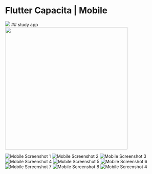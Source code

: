 # Flutter Capacita  | Mobile

<img src="./screenshots/logo.jpg">
## study app


<img src="/screenshots/pub.jpg" height=400 width=400>

![Mobile Screenshot 1 ](screenshots/login.jpg)
![Mobile Screenshot 2](screenshots/create.jpg)
![Mobile Screenshot 3](screenshots/home.jpg)
![Mobile Screenshot 4](screenshots/materias.jpg)
![Mobile Screenshot 5](screenshots/materias.jpg)
![Mobile Screenshot 6](screenshots/cursos.jpg)
![Mobile Screenshot 7](screenshots/questoes.jpg)
![Mobile Screenshot 8](screenshots/aulas.jpg)
![Mobile Screenshot 4](screenshots/progresso.jpg)



